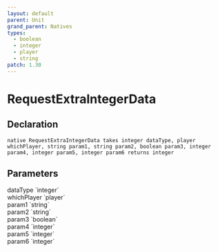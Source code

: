 ```yaml
---
layout: default
parent: Unit
grand_parent: Natives
types:
  - boolean
  - integer
  - player
  - string
patch: 1.30
---
```


# RequestExtraIntegerData

## Declaration

```
native RequestExtraIntegerData takes integer dataType, player whichPlayer, string param1, string param2, boolean param3, integer param4, integer param5, integer param6 returns integer
```

## Parameters
<dl>
  <dt>dataType `integer`</dt>
  <dd></dd>

  <dt>whichPlayer `player`</dt>
  <dd></dd>

  <dt>param1 `string`</dt>
  <dd></dd>

  <dt>param2 `string`</dt>
  <dd></dd>

  <dt>param3 `boolean`</dt>
  <dd></dd>

  <dt>param4 `integer`</dt>
  <dd></dd>

  <dt>param5 `integer`</dt>
  <dd></dd>

  <dt>param6 `integer`</dt>
  <dd></dd>
</dl>